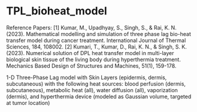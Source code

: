 # TPL_bioheat_model

Reference Papers:
[1] Kumar, M., Upadhyay, S., Singh, S., & Rai, K. N. (2023). Mathematical modelling and simulation of three phase lag bio-heat transfer model during cancer treatment. International Journal of Thermal Sciences, 184, 108002.
[2] Kumari, T., Kumar, D., Rai, K. N., & Singh, S. K. (2023). Numerical solution of DPL heat transfer model in multi-layer biological skin tissue of the living body during hyperthermia treatment. Mechanics Based Design of Structures and Machines, 51(1), 159-178.

1-D Three-Phase Lag model with Skin Layers (epidermis, dermis, subcutaneous) with the following heat sources: blood perfusion (dermis, subcutaneous), metabolic heat (all), water diffusion (all), vaporization (dermis), and hyperthermia device (modeled as Gaussian volume, targeted at tumor location)
